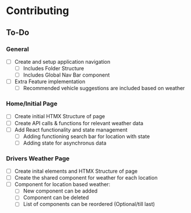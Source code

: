 # Contributing

## To-Do

### General

- [ ] Create and setup application navigation
  - [ ] Includes Folder Structure
  - [ ] Includes Global Nav Bar component
- [ ] Extra Feature implementation
  - [ ] Recommended vehicle suggestions are included based on weather

### Home/Initial Page

- [ ] Create initial HTMX Structure of page
- [ ] Create API calls & functions for relevant weather data
- [ ] Add React functionality and state management
  - [ ] Adding functioning search bar for location with state
  - [ ] Adding state for asynchronus data

### Drivers Weather Page

- [ ] Create inital elements and HTMX Structure of page
- [ ] Create the shared component for weather for each location
- [ ] Component for location based weather:
  - [ ] New component can be added
  - [ ] Component can be deleted
  - [ ] List of components can be reordered (Optional/till last)
